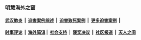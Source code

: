 
### 明慧海外之窗

####  [武汉肺炎](indexes/365.md?t=01021700) &nbsp;|&nbsp;  [迫害案例综述](indexes/328.md?t=01021700) &nbsp;|&nbsp; [迫害致死案例](indexes/277.md?t=01021700)  &nbsp;|&nbsp; [更多迫害案例](indexes/81.md?t=01021700)  &nbsp;|&nbsp; 
####  [时事评论](indexes/251.md?t=01021700) &nbsp;|&nbsp; [海外简讯](indexes/245.md?t=01021700)&nbsp;|&nbsp;  [社会支持](indexes/140.md?t=01021700) &nbsp;|&nbsp; [褒奖决议](indexes/282.md?t=01021700) &nbsp;|&nbsp; [社区报道](indexes/91.md?t=01021700)  &nbsp;|&nbsp; [天人之间](indexes/78.md?t=01021700) 

